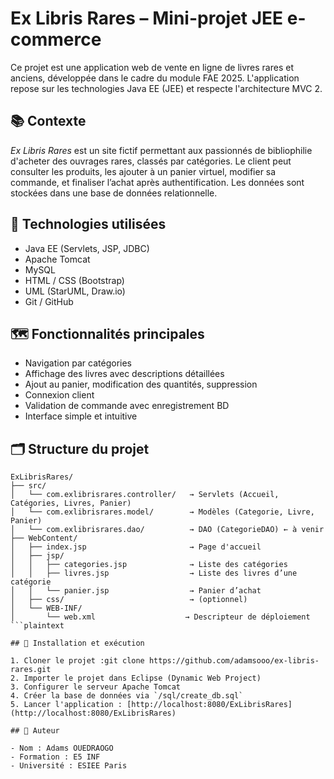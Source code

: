 # Ex Libris Rares – Mini-projet JEE e-commerce

Ce projet est une application web de vente en ligne de livres rares et anciens, développée dans le cadre du module FAE 2025. L'application repose sur les technologies Java EE (JEE) et respecte l'architecture MVC 2.

## 📚 Contexte

*Ex Libris Rares* est un site fictif permettant aux passionnés de bibliophilie d'acheter des ouvrages rares, classés par catégories. Le client peut consulter les produits, les ajouter à un panier virtuel, modifier sa commande, et finaliser l’achat après authentification. Les données sont stockées dans une base de données relationnelle.

## 🧱 Technologies utilisées

- Java EE (Servlets, JSP, JDBC)
- Apache Tomcat
- MySQL
- HTML / CSS (Bootstrap)
- UML (StarUML, Draw.io)
- Git / GitHub

## 🗺️ Fonctionnalités principales

- Navigation par catégories
- Affichage des livres avec descriptions détaillées
- Ajout au panier, modification des quantités, suppression
- Connexion client
- Validation de commande avec enregistrement BD
- Interface simple et intuitive

## 🗂 Structure du projet

```plaintext
ExLibrisRares/
├── src/
│   └── com.exlibrisrares.controller/   → Servlets (Accueil, Catégories, Livres, Panier)
│   └── com.exlibrisrares.model/        → Modèles (Categorie, Livre, Panier)
│   └── com.exlibrisrares.dao/          → DAO (CategorieDAO) ← à venir
├── WebContent/
│   ├── index.jsp                       → Page d'accueil
│   ├── jsp/
│   │   ├── categories.jsp              → Liste des catégories
│   │   ├── livres.jsp                  → Liste des livres d’une catégorie
│   │   └── panier.jsp                  → Panier d’achat
│   ├── css/                            → (optionnel)
│   └── WEB-INF/
│       └── web.xml                    → Descripteur de déploiement
```plaintext

## 🧪 Installation et exécution

1. Cloner le projet :git clone https://github.com/adamsooo/ex-libris-rares.git
2. Importer le projet dans Eclipse (Dynamic Web Project)
3. Configurer le serveur Apache Tomcat
4. Créer la base de données via `/sql/create_db.sql`
5. Lancer l'application : [http://localhost:8080/ExLibrisRares](http://localhost:8080/ExLibrisRares)

## 📝 Auteur

- Nom : Adams OUEDRAOGO
- Formation : E5 INF
- Université : ESIEE Paris
